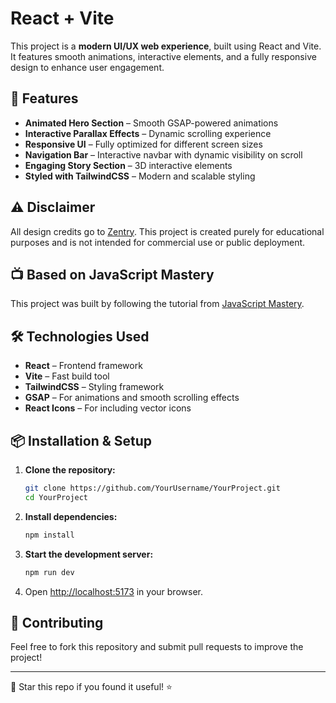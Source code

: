 # React + Vite

This project is a **modern UI/UX web experience**, built using React and Vite. It features smooth animations, interactive elements, and a fully responsive design to enhance user engagement.

## 🚀 Features

- **Animated Hero Section** – Smooth GSAP-powered animations
- **Interactive Parallax Effects** – Dynamic scrolling experience
- **Responsive UI** – Fully optimized for different screen sizes
- **Navigation Bar** – Interactive navbar with dynamic visibility on scroll
- **Engaging Story Section** – 3D interactive elements
- **Styled with TailwindCSS** – Modern and scalable styling

## ⚠️ Disclaimer

All design credits go to [Zentry](https://zentry.com/). This project is created purely for educational purposes and is not intended for commercial use or public deployment.

## 📺 Based on JavaScript Mastery

This project was built by following the tutorial from [JavaScript Mastery](https://www.youtube.com/watch?v=zA9r5zTllx4&t=29s).

## 🛠️ Technologies Used

- **React** – Frontend framework
- **Vite** – Fast build tool
- **TailwindCSS** – Styling framework
- **GSAP** – For animations and smooth scrolling effects
- **React Icons** – For including vector icons

## 📦 Installation & Setup

1. **Clone the repository:**

   ```sh
   git clone https://github.com/YourUsername/YourProject.git
   cd YourProject
   ```

2. **Install dependencies:**

   ```sh
   npm install
   ```

3. **Start the development server:**

   ```sh
   npm run dev
   ```

4. Open [http://localhost:5173](http://localhost:5173) in your browser.

## 🤝 Contributing

Feel free to fork this repository and submit pull requests to improve the project!

---

🌟 Star this repo if you found it useful! ⭐
